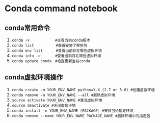 # Conda command notebook

## conda常用命令
1. `conda -V　　　　　　　#查看当前conda版本`
2. `conda list　　　　　　#查看安装了哪些包`
3. `conda env list　　　 #查看当前存在哪些虚拟环境`
4. `conda info -e　　　　#查看当前存在哪些虚拟环境`
5. `conda update conda　#检查更新当前conda`

## conda虚拟环境操作
1. `conda create -n YOUR_ENV_NAME python=X.X (2.7 or 3.6) #创建虚拟环境`
2. `conda remove -n YOUR_ENV_NAME --all #删除虚拟环境`
3. `source activate YOUR_ENV_NAME #激活虚拟环境`
4. `source deactivate #关闭虚拟环境`
5. `conda install -n YOUR_ENV_NAME [PACKAGE] #安装包给指定环境`
6. `conda remove --name YOUR_ENV_NAME PACKAGE_NAME #删除环境中的指定包`
